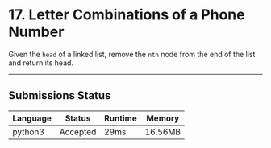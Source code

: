 # 17. Letter Combinations of a Phone Number
Given the `head` of a linked list, remove the `nth` node from the end of the list and return its head.

---

## Submissions Status

| Language | Status   | Runtime | Memory  |
| -------- | -------- | ------- | ------- |
| python3  | Accepted | 29ms    | 16.56MB |

